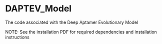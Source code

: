 # DAPTEV_Model
The code associated with the Deep Aptamer Evolutionary Model


NOTE: See the installation PDF for required dependencies and installation instructions
 